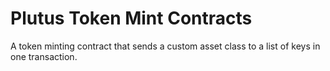 # Plutus Token Mint Contracts


A token minting contract that sends a custom asset class to a list of keys in one transaction.